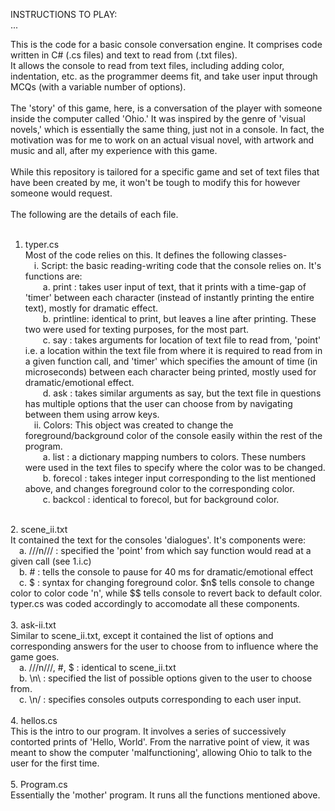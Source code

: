 INSTRUCTIONS TO PLAY:<br>
...<br>

This is the code for a basic console conversation engine. It comprises code written in C# (.cs files) and text to read from (.txt files).<br>
It allows the console to read from text files, including adding color, indentation, etc. as the programmer deems fit, and take user input through MCQs (with a variable number of options).<br><br>
The 'story' of this game, here, is a conversation of the player with someone inside the computer called 'Ohio.' It was inspired by the genre of 'visual novels,' which is essentially the same thing, just not in a console. In fact, the motivation was for me to work on an actual visual novel, with artwork and music and all, after my experience with this game.<br><br>
While this repository is tailored for a specific game and set of text files that have been created by me, it won't be tough to modify this for however someone would request.<br>
<br>
The following are the details of each file.<br>
<br>
1. typer.cs<br>
Most of the code relies on this. It defines the following classes-<br>
&emsp;i. Script: the basic reading-writing code that the console relies on. It's functions are:<br>
&emsp;&emsp;a. print : takes user input of text, that it prints with a time-gap of 'timer' between each character (instead of instantly printing the entire text), mostly for dramatic effect.<br>
&emsp;&emsp;b. printline: identical to print, but leaves a line after printing. These two were used for texting purposes, for the most part.<br>
&emsp;&emsp;c. say : takes arguments for location of text file to read from, 'point' i.e. a location within the text file from where it is required to read from in a given function call, and 'timer' which specifies the amount of time (in microseconds) between each character being printed, mostly used for dramatic/emotional effect.<br>
&emsp;&emsp;d. ask : takes similar arguments as say, but the text file in questions has multiple options that the user can choose from by navigating between them using arrow keys.<br>
&emsp;ii. Colors: This object was created to change the foreground/background color of the console easily within the rest of the program.<br>
&emsp;&emsp;a. list : a dictionary mapping numbers to colors. These numbers were used in the text files to specify where the color was to be changed.<br>
&emsp;&emsp;b. forecol : takes integer input corresponding to the list mentioned above, and changes foreground color to the corresponding color.<br>
&emsp;&emsp;c. backcol : identical to forecol, but for background color.<br>
<br>
2. scene_ii.txt<br>
It contained the text for the consoles 'dialogues'. It's components were:<br>
&emsp;a. ///n/// : specified the 'point' from which say function would read at a given call (see 1.i.c)<br>
&emsp;b. # : tells the console to pause for 40 ms for dramatic/emotional effect<br>
&emsp;c. $ : syntax for changing foreground color. $n$ tells console to change color to color code 'n', while $$ tells console to revert back to default color.<br>
typer.cs was coded accordingly to accomodate all these components.<br>
<br>
3. ask-ii.txt<br>
Similar to scene_ii.txt, except it contained the list of options and corresponding answers for the user to choose from to influence where the game goes.<br>
&emsp;a. ///n///, #, $ : identical to scene_ii.txt<br>
&emsp;b. \n\ : specified the list of possible options given to the user to choose from.<br>
&emsp;c. \n/ : specifies consoles outputs corresponding to each user input.<br>
<br>
4. hellos.cs<br>
This is the intro to our program. It involves a series of successively contorted prints of 'Hello, World'. From the narrative point of view, it was meant to show the computer 'malfunctioning', allowing Ohio to talk to the user for the first time.<br>
<br>
5. Program.cs<br>
Essentially the 'mother' program. It runs all the functions mentioned above.<br>
